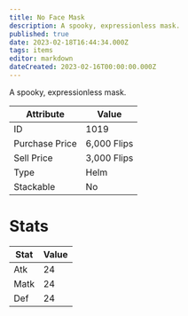 ```yaml
---
title: No Face Mask
description: A spooky, expressionless mask.
published: true
date: 2023-02-18T16:44:34.000Z
tags: items
editor: markdown
dateCreated: 2023-02-16T00:00:00.000Z
---
```


A spooky, expressionless mask.

|Attribute|Value|
|-|-|
|ID|1019|
|Purchase Price|6,000 Flips|
|Sell Price|3,000 Flips|
|Type|Helm|
|Stackable|No|

# Stats
|Stat|Value|
|-|-|
|Atk|24|
|Matk|24|
|Def|24|
